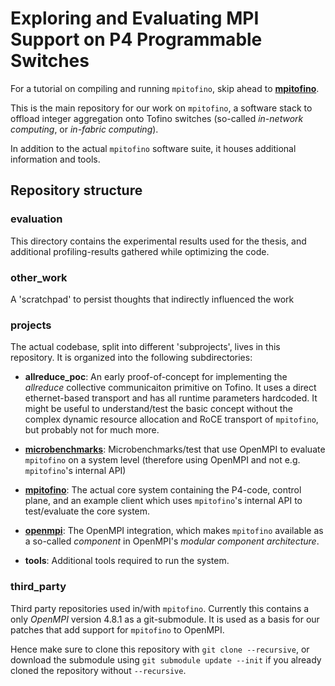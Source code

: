 # Exploring and Evaluating MPI Support on P4 Programmable Switches

For a tutorial on compiling and running `mpitofino`, skip ahead to
[**mpitofino**](projects/mpitofino/README.md).

This is the main repository for our work on `mpitofino`, a software stack to
offload integer aggregation onto Tofino switches (so-called *in-network
computing*, or *in-fabric computing*).

In addition to the actual `mpitofino` software suite, it houses additional
information and tools.

## Repository structure

### evaluation
This directory contains the experimental results used for the thesis, and
additional profiling-results gathered while optimizing the code.

### other_work
A 'scratchpad' to persist thoughts that indirectly influenced the work

### projects
The actual codebase, split into different 'subprojects', lives in this
repository. It is organized into the following subdirectories:

  * **allreduce_poc**: An early proof-of-concept for implementing the
    *allreduce* collective communicaiton primitive on Tofino. It uses a direct
    ethernet-based transport and has all runtime parameters hardcoded. It might
    be useful to understand/test the basic concept without the complex dynamic
    resource allocation and RoCE transport of `mpitofino`, but probably not for
    much more.

  * [**microbenchmarks**](projects/microbenchmarks/README.md):
    Microbenchmarks/test that use OpenMPI to evaluate `mpitofino` on a system
    level (therefore using OpenMPI and not e.g. `mpitofino`'s internal API)

  * [**mpitofino**](projects/mpitofino/README.md): The actual core system
    containing the P4-code, control plane, and an example client which uses
    `mpitofino`'s internal API to test/evaluate the core system.

  * [**openmpi**](projects/openmpi/README.md): The OpenMPI integration, which
    makes `mpitofino` available as a so-called *component* in OpenMPI's *modular
    component architecture*.

  * **tools**: Additional tools required to run the system.

### third_party
Third party repositories used in/with `mpitofino`. Currently this contains a
only *OpenMPI* version 4.8.1 as a git-submodule. It is used as a basis for our
patches that add support for `mpitofino` to OpenMPI.

Hence make sure to clone this repository with `git clone --recursive`, or
download the submodule using `git submodule update --init` if you already cloned
the repository without `--recursive`.
